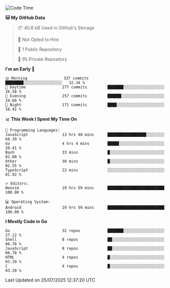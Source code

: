 
<!--START_SECTION:waka-->
![Code Time](http://img.shields.io/badge/Code%20Time-6%2C136%20hrs%2051%20mins-blue)

**🐱 My GitHub Data** 

> 📦 40.6 kB Used in GitHub's Storage 
 > 
> 🚫 Not Opted to Hire
 > 
> 📜 1 Public Repository 
 > 
> 🔑 95 Private Repository 
 > 
**I'm an Early 🐤** 

```text
🌞 Morning                337 commits         ████████░░░░░░░░░░░░░░░░░   32.34 % 
🌆 Daytime                277 commits         ███████░░░░░░░░░░░░░░░░░░   26.58 % 
🌃 Evening                257 commits         ██████░░░░░░░░░░░░░░░░░░░   24.66 % 
🌙 Night                  171 commits         ████░░░░░░░░░░░░░░░░░░░░░   16.41 % 
```


📊 **This Week I Spent My Time On** 

```text
💬 Programming Languages: 
JavaScript               13 hrs 40 mins      █████████████████░░░░░░░░   68.39 % 
Go                       4 hrs 4 mins        █████░░░░░░░░░░░░░░░░░░░░   20.41 % 
Bash                     33 mins             █░░░░░░░░░░░░░░░░░░░░░░░░   02.80 % 
Other                    30 mins             █░░░░░░░░░░░░░░░░░░░░░░░░   02.55 % 
TypeScript               22 mins             ░░░░░░░░░░░░░░░░░░░░░░░░░   01.92 % 

🔥 Editors: 
Neovim                   19 hrs 59 mins      █████████████████████████   100.00 % 

💻 Operating System: 
Android                  19 hrs 59 mins      █████████████████████████   100.00 % 
```

**I Mostly Code in Go** 

```text
Go                       32 repos            ███████░░░░░░░░░░░░░░░░░░   27.12 % 
Shell                    8 repos             ██░░░░░░░░░░░░░░░░░░░░░░░   06.78 % 
JavaScript               8 repos             ██░░░░░░░░░░░░░░░░░░░░░░░   06.78 % 
HTML                     4 repos             █░░░░░░░░░░░░░░░░░░░░░░░░   03.39 % 
C                        4 repos             █░░░░░░░░░░░░░░░░░░░░░░░░   03.39 % 
```




 Last Updated on 25/07/2025 12:37:20 UTC
<!--END_SECTION:waka-->
